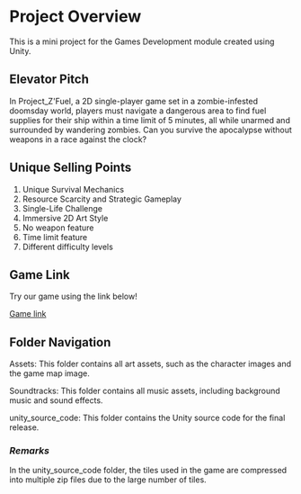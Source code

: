 # **Project Overview**

This is a mini project for the Games Development module created using Unity.

## **Elevator Pitch**

In Project_Z'Fuel, a 2D single-player game set in a zombie-infested doomsday world, players must navigate a dangerous area to find fuel supplies for their ship within a time limit of 5 minutes, all while unarmed and surrounded by wandering zombies. Can you survive the apocalypse without weapons in a race against the clock?

## **Unique Selling Points**

1. Unique Survival Mechanics
2. Resource Scarcity and Strategic Gameplay
3. Single-Life Challenge
4. Immersive 2D Art Style
5. No weapon feature
6. Time limit feature
7. Different difficulty levels


## **Game Link**

Try our game using the link below!

[Game link](https://dcs5604.com/cm3030_GAMES_DEVELOPMENT/FORTH_RELEASE/ )

## **Folder Navigation**

Assets: This folder contains all art assets, such as the character images and the game map image.

Soundtracks: This folder contains all music assets, including background music and sound effects.

unity_source_code: This folder contains the Unity source code for the final release.

### *Remarks*
In the unity_source_code folder, the tiles used in the game are compressed into multiple zip files due to the large number of tiles.
